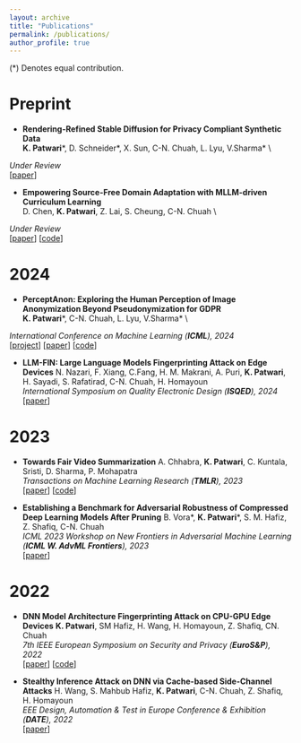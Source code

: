 ```yaml
---
layout: archive
title: "Publications"
permalink: /publications/
author_profile: true
---
```


(*) Denotes equal contribution.

<!-- Preprint 
======
* D. Chen, **K. Patwari**, Z. Lai, S. Cheung, C-N. Chuah, "Empowering Source-Free Domain Adaptation with MLLM-driven Curriculum Learning," **Under Review**. 
[paper](https://arxiv.org/abs/2405.18376)  [code](https://github.com/Dong-Jie-Chen/RCL) -->

Preprint
=====

* **Rendering-Refined Stable Diffusion for Privacy Compliant Synthetic Data**  
**K. Patwari**\*, D. Schneider\*, X. Sun, C-N. Chuah, L. Lyu, V.Sharma\* \
<!-- (*joint first-authors)<br> -->
_Under Review_ <br>
[[paper](https://arxiv.org/abs/2412.06248)] 

* **Empowering Source-Free Domain Adaptation with MLLM-driven Curriculum Learning**  
D. Chen, **K. Patwari**, Z. Lai, S. Cheung, C-N. Chuah \
<!-- (*joint first-authors)<br> -->
_Under Review_ <br>
[[paper](https://arxiv.org/abs/2405.18376)] [[code](https://github.com/Dong-Jie-Chen/RCL)] 

2024
====

* **PerceptAnon: Exploring the Human Perception of Image Anonymization Beyond Pseudonymization for GDPR**  
**K. Patwari**\*, C-N. Chuah, L. Lyu, V.Sharma\* \
<!-- (*joint first-authors)<br> -->
_International Conference on Machine Learning (**ICML**), 2024_ <br>
[[project](https://kartikp7.github.io/perceptanon_project_page/)] [[paper](https://proceedings.mlr.press/v235/patwari24a.html)] [[code](https://github.com/SonyResearch/gdpr_perceptanon)] 

* **LLM-FIN: Large Language Models Fingerprinting Attack on Edge Devices**
N. Nazari, F. Xiang, C.Fang, H. M. Makrani, A. Puri, **K. Patwari**, H. Sayadi, S. Rafatirad, C-N. Chuah, H. Homayoun \
_International Symposium on Quality Electronic Design (**ISQED**), 2024_ <br>
[[paper](https://www.researchgate.net/profile/Hosein-Mohammadi-Makrani/publication/378870692_LLM-FIN_Large_Language_Models_Fingerprinting_Attack_on_Edge_Devices/links/65ef7013b1906066b28f00af/LLM-FIN-Large-Language-Models-Fingerprinting-Attack-on-Edge-Devices.pdf)]

2023
====

* **Towards Fair Video Summarization**
A. Chhabra, **K. Patwari**, C. Kuntala, Sristi, D. Sharma, P. Mohapatra \
_Transactions on Machine Learning Research (**TMLR**), 2023_ <br>
[[paper](https://openreview.net/pdf?id=Uj6MRfR1P5)]  [[code](https://github.com/anshuman23/fair_video_summarization_tmlr)]

* **Establishing a Benchmark for Adversarial Robustness of Compressed Deep Learning Models After Pruning**
B. Vora\*, **K. Patwari**\*, S. M. Hafiz, Z. Shafiq, C-N. Chuah \
_ICML 2023 Workshop on New Frontiers in Adversarial Machine Learning (**ICML W. AdvML Frontiers**), 2023_ <br>
[[paper](https://arxiv.org/abs/2308.08160)]

2022
====

* **DNN Model Architecture Fingerprinting Attack on CPU-GPU Edge Devices**
**K. Patwari**, SM Hafiz, H. Wang, H. Homayoun, Z. Shafiq, CN. Chuah \
_7th IEEE European Symposium on Security and Privacy (**EuroS&P**), 2022_ <br>
[[paper](https://ieeexplore.ieee.org/document/9797366/)]  [[code](https://github.com/kartikp7/DNN-Model-Fingerprinting)]

* **Stealthy Inference Attack on DNN via Cache-based Side-Channel Attacks**
H. Wang, S. Mahbub Hafiz, **K. Patwari**, C-N. Chuah, Z. Shafiq, H. Homayoun \
_EEE Design, Automation & Test in Europe Conference & Exhibition (**DATE**), 2022_ <br>
[[paper](https://ieeexplore.ieee.org/document/9774742)]
